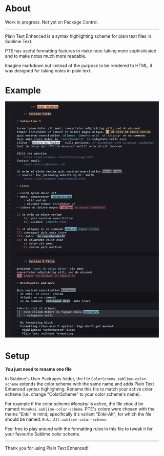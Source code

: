 # About

Work in progress. Not yet on Package Control.

---

Plain Text Enhanced is a syntax highlighting scheme for plain text files in Sublime Text.

PTE has useful formatting features to make note-taking more sophisticated and to make notes much more readable.

Imagine markdown but instead of the purpose to be rendered to HTML, it was designed for taking notes in plain text.

# Example

![Example screenshot showing formatted text](/images/pte-example.png)

# Setup

**You just need to rename one file**

In Sublime's User Packages folder, the file `ColorScheme.sublime-color-scheme` extends the color scheme with the same name and adds Plain Text Enhanced syntax highlighting. Rename this file to match your active color scheme (i.e. change "ColorScheme" to your color scheme's name).

For example if the color scheme *Monokai* is active, the file should be named:
`Monokai.sublime-color-scheme`.
PTE's colors were chosen with the theme "Enki" in mind, specifically it's variant "Enki-Alt", for which the file should be named:
`Enki-Alt.sublime-color-scheme`.

Feel free to play around with the formatting rules in this file to tweak it for your favourite Sublime color scheme.

---

Thank you for using Plain Text Enhanced!
